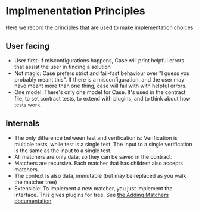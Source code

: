# Implmenentation Principles

Here we record the principles that are used to make implementation choices

## User facing

- User first: If misconfigurations happens, Case will print helpful errors that assist the user in finding a solution
- Not magic: Case prefers strict and fail-fast behaviour over "I guess you probably meant this".
  If there is a misconfiguration, and the user may have meant more than one thing, case will fail with with helpful errors.
- One model: There's only one model for Case. It's used in the contract file, to set contract tests, to extend with plugins, and to think about how tests work.

## Internals

- The only difference between test and verification is: Verification is multiple tests, while test is a single test. The input to a single verification is the same as the input to a single test.
- All matchers are only data, so they can be saved in the contract.
- Matchers are recursive. Each matcher that has children also accepts matchers.
- The context is also data, immutable (but may be replaced as you walk the matcher tree)
- Extensible: To implement a new matcher, you just implement the interface. This gives plugins for free. See [the Adding Matchers documentation](./AddingMatchers.md)
